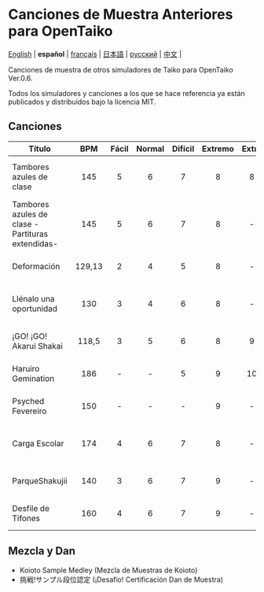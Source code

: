 # Canciones de Muestra Anteriores para OpenTaiko
[English](https://github.com/ExpedicHabbet/FormerSampleSongsForOpenTaiko/blob/main/README.md) |
__español__ |
[français](https://github.com/ExpedicHabbet/FormerSampleSongsForOpenTaiko/blob/main/LISEZMOI.md) |
[日本語](https://github.com/ExpedicHabbet/FormerSampleSongsForOpenTaiko/blob/main/README-JA.md) |
[русский](https://github.com/ExpedicHabbet/FormerSampleSongsForOpenTaiko/blob/main/README-RU.md) |
[中文](https://github.com/ExpedicHabbet/FormerSampleSongsForOpenTaiko/blob/main/README-ZH.md) |

Canciones de muestra de otros simuladores de Taiko para OpenTaiko Ver.0.6.

Todos los simuladores y canciones a los que se hace referencia ya están publicados y distribuidos bajo la licencia MIT.
## Canciones
| Título                                           | BPM | Fácil | Normal | Difícil | Extremo | Extra | Comentario             |
| ------------------------------------------------ |:---:|:-----:|:------:|:-------:|:-------:|:-----:| ---------------------- |
| Tambores azules de clase                         | 145    | 5 | 6 | 7 | 8 |  8 | Canción de muestra 1 de _Taiko-san Jiro_    |
| Tambores azules de clase -Partituras extendidas- | 145    | 5 | 6 | 7 | 8 |  - | Canción de muestra 1 de _Taiko-san Jiro_    |
| Deformación                                      | 129,13 | 2 | 4 | 5 | 8 |  - | Canción de muestra de _TJAPlayer3_          |
| Llénalo una oportunidad                          | 130    | 3 | 4 | 6 | 8 |  - | Canción de muestra 2 de _Taiko-san Jiro_    |
| ¡GO! ¡GO! Akarui Shakai                          | 118,5  | 3 | 5 | 6 | 8 |  9 | Canción de muestra de _TJAPlayer3_          |
| Haruiro Gemination                               | 186    | - | - | 5 | 9 | 10 | Título principal de _Koioto_                |
| Psyched Fevereiro                                | 150    | - | - | - | 9 |  - | Canción de muestra de _Koioto_              |
| Carga Escolar                                    | 174    | 4 | 6 | 7 | 8 |  - | Canción de muestra de _Taiko-san Daijiro 2_ |
| ParqueShakujii                                   | 140    | 3 | 6 | 7 | 9 |  - | Canción de muestra de _TJAPlayer3_          |
| Desfile de Tifones                               | 160    | 4 | 6 | 7 | 9 |  - | Canción de muestra de _TJAPlayer3_          |
## Mezcla y Dan
* Koioto Sample Medley (Mezcla de Muestras de Koioto)
* 挑戦!サンプル段位認定 (¡Desafío! Certificación Dan de Muestra)